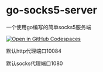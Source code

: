 # go-socks5-server
一个使用go编写的简单socks5服务端

[![Open in GitHub Codespaces](https://github.com/codespaces/badge.svg)](https://github.com/codespaces/new?hide_repo_select=true&ref=main&repo=614410910)


默认http代理端口10084

默认socks代理端口1080
